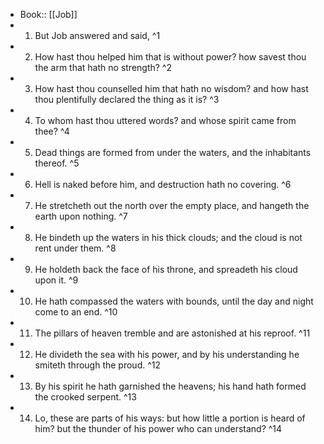 - Book:: [[Job]]
- 1. But Job answered and said, ^1
- 2. How hast thou helped him that is without power? how savest thou the arm that hath no strength? ^2
- 3. How hast thou counselled him that hath no wisdom? and how hast thou plentifully declared the thing as it is? ^3
- 4. To whom hast thou uttered words? and whose spirit came from thee? ^4
- 5. Dead things are formed from under the waters, and the inhabitants thereof. ^5
- 6. Hell is naked before him, and destruction hath no covering. ^6
- 7. He stretcheth out the north over the empty place, and hangeth the earth upon nothing. ^7
- 8. He bindeth up the waters in his thick clouds; and the cloud is not rent under them. ^8
- 9. He holdeth back the face of his throne, and spreadeth his cloud upon it. ^9
- 10. He hath compassed the waters with bounds, until the day and night come to an end. ^10
- 11. The pillars of heaven tremble and are astonished at his reproof. ^11
- 12. He divideth the sea with his power, and by his understanding he smiteth through the proud. ^12
- 13. By his spirit he hath garnished the heavens; his hand hath formed the crooked serpent. ^13
- 14. Lo, these are parts of his ways: but how little a portion is heard of him? but the thunder of his power who can understand? ^14

